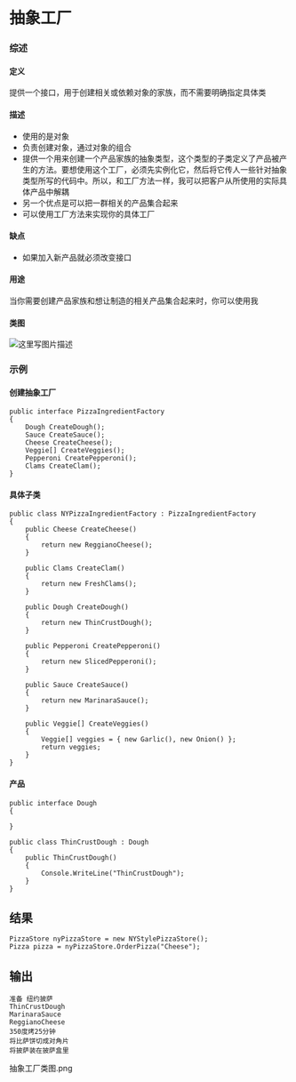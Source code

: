 # 抽象工厂
### 综述
#### 定义
提供一个接口，用于创建相关或依赖对象的家族，而不需要明确指定具体类
#### 描述
 - 使用的是对象
 - 负责创建对象，通过对象的组合
 - 提供一个用来创建一个产品家族的抽象类型，这个类型的子类定义了产品被产生的方法。要想使用这个工厂，必须先实例化它，然后将它传人一些针对抽象类型所写的代码中。所以，和工厂方法一样，我可以把客户从所使用的实际具体产品中解耦
 - 另一个优点是可以把一群相关的产品集合起来
 - 可以使用工厂方法来实现你的具体工厂

#### 缺点

 - 如果加入新产品就必须改变接口

#### 用途
当你需要创建产品家族和想让制造的相关产品集合起来时，你可以使用我
#### 类图
![这里写图片描述](https://img-blog.csdnimg.cn/img_convert/366a12a8c06e6bc8054ba093222271a8.png)
### 示例
#### 创建抽象工厂

```
public interface PizzaIngredientFactory
{
    Dough CreateDough();
    Sauce CreateSauce();
    Cheese CreateCheese();
    Veggie[] CreateVeggies();
    Pepperoni CreatePepperoni();
    Clams CreateClam();
}
```
#### 具体子类

```
public class NYPizzaIngredientFactory : PizzaIngredientFactory
{
    public Cheese CreateCheese()
    {
        return new ReggianoCheese();
    }

    public Clams CreateClam()
    {
        return new FreshClams();
    }

    public Dough CreateDough()
    {
        return new ThinCrustDough();
    }

    public Pepperoni CreatePepperoni()
    {
        return new SlicedPepperoni();
    }

    public Sauce CreateSauce()
    {
        return new MarinaraSauce();
    }

    public Veggie[] CreateVeggies()
    {
        Veggie[] veggies = { new Garlic(), new Onion() };
        return veggies;
    }
}
```
#### 产品

```
public interface Dough
{

}
```

```
public class ThinCrustDough : Dough
{
    public ThinCrustDough()
    {
        Console.WriteLine("ThinCrustDough");
    }
}
```
## 结果

```
PizzaStore nyPizzaStore = new NYStylePizzaStore();
Pizza pizza = nyPizzaStore.OrderPizza("Cheese");
```

## 输出

```
准备 纽约披萨
ThinCrustDough
MarinaraSauce
ReggianoCheese
350度烤25分钟
将比萨饼切成对角片
将披萨装在披萨盒里
```





















抽象工厂类图.png